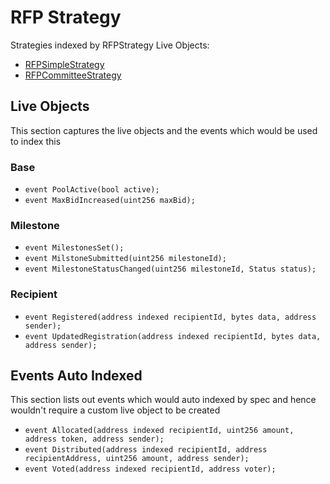 # RFP Strategy

Strategies indexed by RFPStrategy Live Objects:
- [RFPSimpleStrategy](https://github.com/allo-protocol/allo-v2/blob/main/contracts/strategies/rfp-simple/RFPSimpleStrategy.sol)
- [RFPCommitteeStrategy](https://github.com/allo-protocol/allo-v2/blob/main/contracts/strategies/rfp-committee/RFPCommitteeStrategy.sol)

## Live Objects

This section captures the live objects and the events which would be used to index this

### Base   
- `event PoolActive(bool active);`
- `event MaxBidIncreased(uint256 maxBid);`

### Milestone
- `event MilestonesSet();`
- `event MilstoneSubmitted(uint256 milestoneId);`
- `event MilestoneStatusChanged(uint256 milestoneId, Status status);`

### Recipient
- `event Registered(address indexed recipientId, bytes data, address sender);`
- `event UpdatedRegistration(address indexed recipientId, bytes data, address sender);`
    
## Events Auto Indexed
This section lists out events which would auto indexed by spec and hence wouldn't require a custom live object to be created
- `event Allocated(address indexed recipientId, uint256 amount, address token, address sender);`
- `event Distributed(address indexed recipientId, address recipientAddress, uint256 amount, address sender);`
- `event Voted(address indexed recipientId, address voter);`
